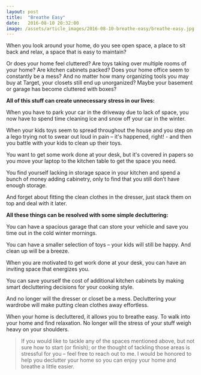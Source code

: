 ```yaml
---
layout: post
title:  "Breathe Easy"
date:   2016-08-10 20:32:00
image: /assets/article_images/2016-08-10-breathe-easy/breathe-easy.jpg
---
```


When you look around your home, do you see open space, a place to sit back and relax, a space that is easy to maintain?

Or does your home feel cluttered? Are toys taking over multiple rooms of your home? Are kitchen cabinets packed? Does your home office seem to constantly be a mess? And no matter how many organizing tools you may buy at Target, your closets still end up unorganized? Maybe your basement or garage has become cluttered with boxes?

__All of this stuff can create unnecessary stress in our lives:__

When you have to park your car in the driveway due to lack of space, you now have to spend time cleaning ice and snow off your car in the winter.

When your kids toys seem to spread throughout the house and you step on a lego trying not to swear out loud in pain – it's happened, right! - and then you battle with your kids to clean up their toys.

You want to get some work done at your desk, but it's covered in papers so you move your laptop to the kitchen table to get the space you need.

You find yourself lacking in storage space in your kitchen and spend a bunch of money adding cabinetry, only to find that you still don't have enough storage.

And forget about fitting the clean clothes in the dresser, just stack them on top and deal with it later.

__All these things can be resolved with some simple decluttering:__

You can have a spacious garage that can store your vehicle and save you time out in the cold winter mornings.

You can have a smaller selection of toys – your kids will still be happy. And clean up will be a breeze.

When you are motivated to get work done at your desk, you can have an inviting space that energizes you.

You can save yourself the cost of additional kitchen cabinets by making smart decluttering decisions for your cooking style.

And no longer will the dresser or closet be a mess. Decluttering your wardrobe will make putting clean clothes away effortless.

When your home is decluttered, it allows you to breathe easy. To walk into your home and find relaxation. No longer will the stress of your stuff weigh heavy on your shoulders.

> If you would like to tackle any of the spaces mentioned above, but not sure how to start (or finish); or the thought of tackling those areas is stressful for you – feel free to reach out to me. I would be honored to help you declutter your home so you can enjoy your home and breathe a little easier.
